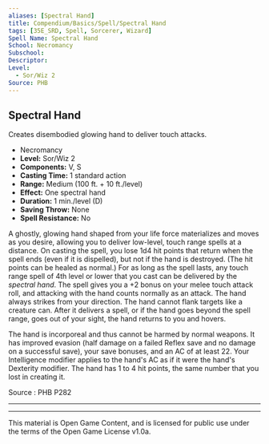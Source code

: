 ```yaml
---
aliases: [Spectral Hand]
title: Compendium/Basics/Spell/Spectral Hand
tags: [35E_SRD, Spell, Sorcerer, Wizard]
Spell Name: Spectral Hand
School: Necromancy
Subschool: 
Descriptor: 
Level:
  - Sor/Wiz 2
Source: PHB
---
```



## Spectral Hand

Creates disembodied glowing hand to deliver touch attacks.

*   Necromancy
*   **Level:** Sor/Wiz 2
*   **Components:** V, S
*   **Casting Time:** 1 standard action
*   **Range:** Medium (100 ft. + 10 ft./level)
*   **Effect:** One spectral hand
*   **Duration:** 1 min./level (D)
*   **Saving Throw:** None
*   **Spell Resistance:** No

<p>A ghostly, glowing hand shaped from your life force materializes and moves as you desire, allowing you to deliver low-level, touch range spells at a distance. On casting the spell, you lose 1d4 hit points that return when the spell ends (even if it is dispelled), but not if the hand is destroyed. (The hit points can be healed as normal.) For as long as the spell lasts, any touch range spell of 4th level or lower that you cast can be delivered by the <i>spectral hand</i>. The spell gives you a +2 bonus on your melee touch attack roll, and attacking with the hand counts normally as an attack. The hand always strikes from your direction. The hand cannot flank targets like a creature can. After it delivers a spell, or if the hand goes beyond the spell range, goes out of your sight, the hand returns to you and hovers.</p><p>The hand is incorporeal and thus cannot be harmed by normal weapons. It has improved evasion (half damage on a failed Reflex save and no damage on a successful save), your save bonuses, and an AC of at least 22. Your Intelligence modifier applies to the hand's AC as if it were the hand's Dexterity modifier. The hand has 1 to 4 hit points, the same number that you lost in creating it.</p>

Source : PHB P282

---

---

This material is Open Game Content, and is licensed for public use under
the terms of the Open Game License v1.0a.

